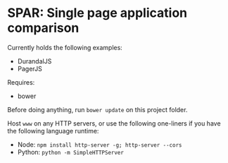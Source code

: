 SPAR: Single page application comparison
==
Currently holds the following examples:
* DurandalJS
* PagerJS

Requires:
* bower

Before doing anything, run `bower update` on this project folder.

Host `www` on any HTTP servers, or use the following one-liners if you have the following language runtime:
* Node: ```npm install http-server -g; http-server --cors```
* Python: ```python -m SimpleHTTPServer```